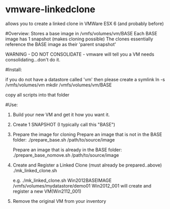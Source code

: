# vmware-linkedclone
allows you to create a linked clone in VMWare ESX 6 (and probably before)

#Overview:
Stores a base image in /vmfs/volumes/vm/BASE
Each BASE image has 1 snapshot (makes cloning possible)
The clones essentially reference the BASE image as their 'parent snapshot'

WARNING - DO NOT CONSOLIDATE - vmware will tell you a VM needs consolidating...don't do it.

#Install:

if you do not have a datastore called 'vm' then please create a symlink
ln -s <real location> /vmfs/volumes/vm
mkdir /vmfs/volumes/vm/BASE

copy all scripts into that folder

#Use:
1. Build your new VM and get it how you want it.
2. Create 1 SNAPSHOT (I typically call this "BASE")
3. Prepare the image for cloning
     Prepare an image that is not in the BASE folder:
       ./prepare_base.sh /path/to/source/image
    
     Prepare an image that is already in the BASE folder:
       ./prepare_base_nomove.sh /path/to/source/image
4. Create and Register a Linked Clone (must already be prepared..above)
     ./mk_linked_clone.sh <src vm name> <target directory> <new vm name>

     e.g. ./mk_linked_clone.sh Win2012BASEIMAGE /vmfs/volumes/mydatastore/demo01 Win2012_001
           will create and register a new VM(Win2112_001)
5. Remove the original VM from your inventory

